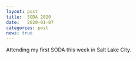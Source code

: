 ```yaml
---
layout: post
title:  SODA 2020
date:   2020-01-07
categories: post
news: true
---
```

Attending my first SODA this week in Salt Lake City.